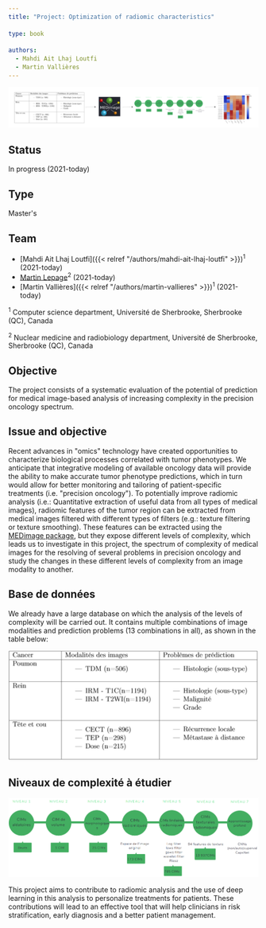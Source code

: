 ```yaml
---
title: "Project: Optimization of radiomic characteristics"

type: book

authors:
  - Mahdi Ait Lhaj Loutfi
  - Martin Vallières
---
```


![Résumé du projet](summary.png "Project summary")

## Status

In progress (2021-today)

## Type

Master's

## Team

- [Mahdi Ait Lhaj Loutfi]({{< relref "/authors/mahdi-ait-lhaj-loutfi" >}})<sup>1</sup> (2021-today)
- [Martin Lepage](https://www.usherbrooke.ca/recherche/specialistes/details/martin.lepage)<sup>2</sup> (2021-today)
- [Martin Vallières]({{< relref "/authors/martin-vallieres" >}})<sup>1</sup> (2021-today)

<sup>1</sup> Computer science department, Université de Sherbrooke, Sherbrooke (QC), Canada

<sup>2</sup> Nuclear medicine and radiobiology department, Université de Sherbrooke, Sherbrooke (QC), Canada

## Objective

The project consists of a systematic evaluation of the potential of prediction for medical image-based analysis of 
increasing complexity in the precision oncology spectrum.

## Issue and objective

Recent advances in "omics" technology have created opportunities to characterize biological processes correlated with tumor phenotypes. We anticipate that integrative modeling of available oncology data will provide the ability to make accurate tumor phenotype predictions, which in turn would allow for better monitoring and tailoring of patient-specific treatments (i.e. "precision oncology"). To potentially improve radiomic analysis (i.e.: Quantitative extraction of useful data from all types of medical images), radiomic features of the tumor region can be extracted from medical images filtered with different types of filters (e.g.: texture filtering or texture smoothing). These features can be extracted using the [MEDimage package](medimage.readthedocs.io/), but they expose different levels of complexity, which leads us to investigate in this project, the spectrum of complexity of medical images for the resolving of several problems in precision oncology and study the changes in these different levels of complexity from an image modality to another.


## Base de données

We already have a large database on which the analysis of the levels of complexity will be carried out. It contains multiple combinations of image modalities and prediction problems (13 combinations in all), as shown in the table below:

![Databases (Medical images)](bd.png "Medical images database")

## Niveaux de complexité à étudier

![Complexity levels (increasing complexity)](complexite.png "Increasing complexity levels")

This project aims to contribute to radiomic analysis and the use of deep learning in this analysis to personalize treatments for patients. These contributions will lead to an effective tool that will help clinicians in risk stratification, early diagnosis and a better patient management.